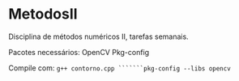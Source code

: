 # MetodosII
Disciplina de métodos numéricos II, tarefas semanais.

Pacotes necessários:
    OpenCV
    Pkg-config






Compile com:
    ```g++ contorno.cpp ```````pkg-config --libs opencv```

